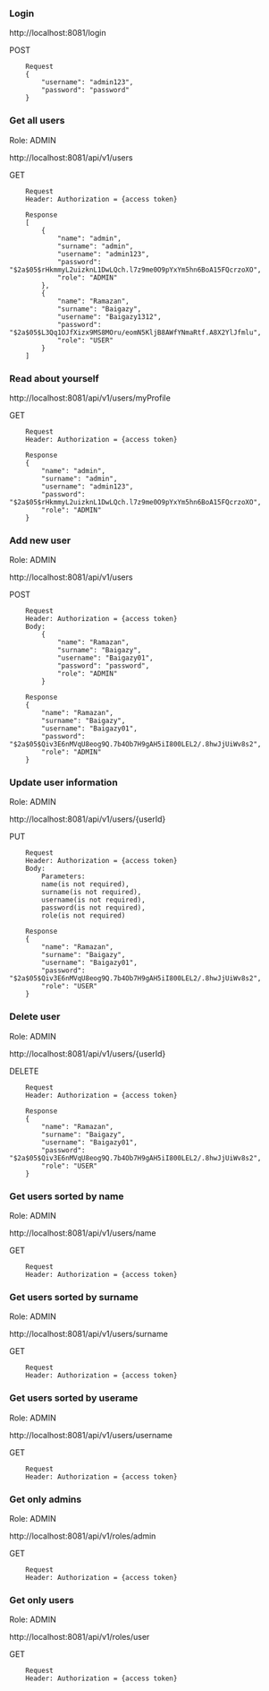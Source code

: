 ### Login
http://localhost:8081/login

POST
        
        Request
        {
            "username": "admin123",
            "password": "password"
        }

### Get all users

Role: ADMIN

http://localhost:8081/api/v1/users

GET

        Request
        Header: Authorization = {access token}

        Response
        [
            {
                "name": "admin",
                "surname": "admin",
                "username": "admin123",
                "password": "$2a$05$rHkmmyL2uizknL1DwLQch.l7z9me0O9pYxYm5hn6BoA15FQcrzoXO",
                "role": "ADMIN"
            },
            {
                "name": "Ramazan",
                "surname": "Baigazy",
                "username": "Baigazy1312",
                "password": "$2a$05$L3Qq1OJfXizx9MS8MOru/eomN5KljB8AWfYNmaRtf.A8X2YlJfmlu",
                "role": "USER"
            }
        ]

### Read about yourself

http://localhost:8081/api/v1/users/myProfile

GET

        Request
        Header: Authorization = {access token}
        
        Response
        {
            "name": "admin",
            "surname": "admin",
            "username": "admin123",
            "password": "$2a$05$rHkmmyL2uizknL1DwLQch.l7z9me0O9pYxYm5hn6BoA15FQcrzoXO",
            "role": "ADMIN"
        }

### Add new user

Role: ADMIN

http://localhost:8081/api/v1/users

POST

        Request
        Header: Authorization = {access token}
        Body:
            {
                "name": "Ramazan",
                "surname": "Baigazy",
                "username": "Baigazy01",
                "password": "password",
                "role": "ADMIN"
            }

        Response
        {
            "name": "Ramazan",
            "surname": "Baigazy",
            "username": "Baigazy01",
            "password": "$2a$05$Qiv3E6nMVqU8eog9Q.7b4Ob7H9gAH5iI800LEL2/.8hwJjUiWv8s2",
            "role": "ADMIN"
        }

### Update user information

Role: ADMIN

http://localhost:8081/api/v1/users/{userId}

PUT

        Request
        Header: Authorization = {access token}
        Body:
            Parameters:
            name(is not required),
            surname(is not required),
            username(is not required),
            password(is not required),
            role(is not required)

        Response
        {
            "name": "Ramazan",
            "surname": "Baigazy",
            "username": "Baigazy01",
            "password": "$2a$05$Qiv3E6nMVqU8eog9Q.7b4Ob7H9gAH5iI800LEL2/.8hwJjUiWv8s2",
            "role": "USER"
        }

### Delete user

Role: ADMIN

http://localhost:8081/api/v1/users/{userId}

DELETE

        Request
        Header: Authorization = {access token}

        Response
        {
            "name": "Ramazan",
            "surname": "Baigazy",
            "username": "Baigazy01",
            "password": "$2a$05$Qiv3E6nMVqU8eog9Q.7b4Ob7H9gAH5iI800LEL2/.8hwJjUiWv8s2",
            "role": "USER"
        }

### Get users sorted by name

Role: ADMIN

http://localhost:8081/api/v1/users/name

GET

        Request
        Header: Authorization = {access token}

### Get users sorted by surname

Role: ADMIN

http://localhost:8081/api/v1/users/surname

GET

        Request
        Header: Authorization = {access token}

### Get users sorted by userame

Role: ADMIN

http://localhost:8081/api/v1/users/username

GET

        Request
        Header: Authorization = {access token}

### Get only admins

Role: ADMIN

http://localhost:8081/api/v1/roles/admin

GET

        Request
        Header: Authorization = {access token}

### Get only users

Role: ADMIN

http://localhost:8081/api/v1/roles/user

GET

        Request
        Header: Authorization = {access token}